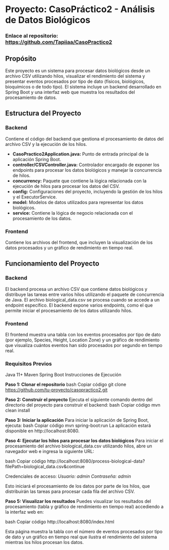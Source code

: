 # Proyecto: CasoPráctico2 - Análisis de Datos Biológicos
### Enlace al repositorio: https://github.com/Tapiiaa/CasoPractico2
## Propósito
Este proyecto es un sistema para procesar datos biológicos desde un archivo CSV utilizando hilos, visualizar el rendimiento del sistema y presentar eventos procesados por tipo de dato (físicos, biológicos, bioquímicos o de todo tipo). El sistema incluye un backend desarrollado en Spring Boot y una interfaz web que muestra los resultados del procesamiento de datos.

## Estructura del Proyecto
### Backend
Contiene el código del backend que gestiona el procesamiento de datos del archivo CSV y la ejecución de los hilos.

 - **CasoPractico2Application.java:** Punto de entrada principal de la aplicación Spring Boot.
- **controller/CSVController.java:** Controlador encargado de exponer los endpoints para procesar los datos biológicos y manejar la concurrencia de hilos.
- **concurrency:** Paquete que contiene la lógica relacionada con la ejecución de hilos para procesar los datos del CSV.
- **config:** Configuraciones del proyecto, incluyendo la gestión de los hilos y el ExecutorService.
- **model:** Modelos de datos utilizados para representar los datos biológicos.
- **service:** Contiene la lógica de negocio relacionada con el procesamiento de los datos.

### Frontend
Contiene los archivos del frontend, que incluyen la visualización de los datos procesados y un gráfico de rendimiento en tiempo real.

## Funcionamiento del Proyecto
### Backend
El backend procesa un archivo CSV que contiene datos biológicos y distribuye las tareas entre varios hilos utilizando el paquete de concurrencia de Java. El archivo biological_data.csv se procesa cuando se accede a un endpoint específico. El backend expone varios endpoints, como el que permite iniciar el procesamiento de los datos utilizando hilos.

### Frontend
El frontend muestra una tabla con los eventos procesados por tipo de dato (por ejemplo, Species, Height, Location Zone) y un gráfico de rendimiento que visualiza cuántos eventos han sido procesados por segundo en tiempo real.

### Requisitos Previos
Java 11+
Maven
Spring Boot
Instrucciones de Ejecución

**Paso 1: Clonar el repositorio**
bash
Copiar código
git clone https://github.com/tu-proyecto/casopractico2.git

**Paso 2: Construir el proyecto**
Ejecuta el siguiente comando dentro del directorio del proyecto para construir el backend:
bash
Copiar código
mvn clean install

**Paso 3: Iniciar la aplicación**
Para iniciar la aplicación de Spring Boot, ejecuta:
bash
Copiar código
mvn spring-boot:run
La aplicación estará disponible en http://localhost:8080.


**Paso 4: Ejecutar los hilos para procesar los datos biológicos**
Para iniciar el procesamiento del archivo biological_data.csv utilizando hilos, abre un navegador web e ingresa la siguiente URL:

bash
Copiar código
http://localhost:8080/process-biological-data?filePath=biological_data.csv&continue

Credenciales de acceso:
*Usuario: admin*
*Contraseña: admin*

Esto iniciará el procesamiento de los datos por parte de los hilos, que distribuirán las tareas para procesar cada fila del archivo CSV.

**Paso 5: Visualizar los resultados**
Puedes visualizar los resultados del procesamiento (tabla y gráfico de rendimiento en tiempo real) accediendo a la interfaz web en:

bash
Copiar código
http://localhost:8080/index.html

Esta página muestra la tabla con el número de eventos procesados por tipo de dato y un gráfico en tiempo real que ilustra el rendimiento del sistema mientras los hilos procesan los datos.
